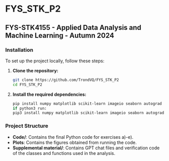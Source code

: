 # FYS_STK_P2

## FYS-STK4155 - Applied Data Analysis and Machine Learning - Autumn 2024

### Installation
To set up the project locally, follow these steps:

1. **Clone the repository:**
    ```sh
    git clone https://github.com/TrondVQ/FYS_STK_P2
    cd FYS_STK_P2
    ```

2. **Install the required dependencies:**
    ```sh
    pip install numpy matplotlib scikit-learn imageio seaborn autograd
    if python3 run:
    pip3 install numpy matplotlib scikit-learn imageio seaborn autograd
    ```

### Project Structure
- **Code/**: Contains the final Python code for exercises a)-e).
- **Plots**: Contains the figures obtained from running the code.
- **Supplemental material/**: Contains GPT chat files and verification code of the classes and functions used in the analysis.

